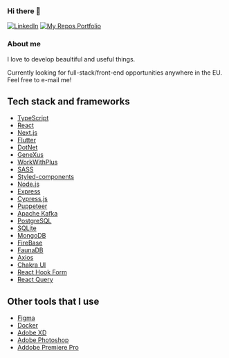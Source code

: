 ### Hi there 👋

[![LinkedIn](https://img.shields.io/badge/linkedin-%230077B5.svg?style=for-the-badge&logo=linkedin&logoColor=white)](https://www.linkedin.com/in/lucasmaffazioli/)
[![My Repos Portfolio](https://img.shields.io/badge/Repos%20portfolio-black?style=for-the-badge&logo=github&logoColor=white)](https://lucasmaffazioli.github.io/)

### About me

I love to develop beaultiful and useful things.

Currently looking for full-stack/front-end opportunities anywhere in the EU. Feel free to e-mail me!

## Tech stack and frameworks

- [TypeScript](https://www.typescriptlang.org/)
- [React](https://reactjs.org/)
- [Next.js](https://nextjs.org/)
- [Flutter](https://flutter.dev/)
- [DotNet](https://dotnet.microsoft.com/)
- [GeneXus](https://www.genexus.com/)
- [WorkWithPlus](https://www.workwithplus.com/)
- [SASS](https://sass-lang.com/)
- [Styled-components](https://styled-components.com/)
- [Node.js](https://nodejs.org/)
- [Express](https://expressjs.com/)
- [Cypress.js](https://www.cypress.io/)
- [Puppeteer](https://github.com/puppeteer/puppeteer)
- [Apache Kafka](https://kafka.apache.org/)
- [PostgreSQL](https://www.postgresql.org/)
- [SQLite](https://www.sqlite.org/)
- [MongoDB](https://www.mongodb.com/)
- [FireBase](https://firebase.google.com/)
- [FaunaDB](https://fauna.com/)
- [Axios](https://github.com/axios/axios)
- [Chakra UI](https://chakra-ui.com/)
- [React Hook Form](https://react-hook-form.com/)
- [React Query](https://react-query.tanstack.com/)


## Other tools that I use
- [Figma](https://www.figma.com/)
- [Docker](https://www.docker.com/)
- [Adobe XD](https://www.adobe.com/products/xd.html)
- [Adobe Photoshop](https://www.adobe.com/products/photoshop.html)
- [Addobe Premiere Pro](https://www.adobe.com/products/premiere.html)
